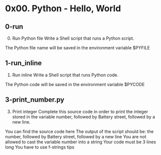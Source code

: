 # 0x00. Python - Hello, World

## 0-run
0. Run Python file
Write a Shell script that runs a Python script.

The Python file name will be saved in the environment variable $PYFILE

## 1-run_inline
1. Run inline
Write a Shell script that runs Python code.

The Python code will be saved in the environment variable $PYCODE

## 3-print_number.py
3. Print integer
Complete this source code in order to print the integer stored in the variable number, followed by Battery street, followed by a new line.

You can find the source code here
The output of the script should be:
the number, followed by Battery street,
followed by a new line
You are not allowed to cast the variable number into a string
Your code must be 3 lines long
You have to use f-strings tips